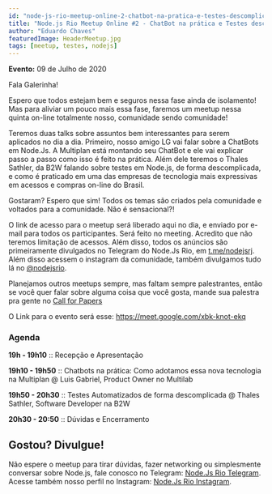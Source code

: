 ```yaml
---
id: "node-js-rio-meetup-online-2-chatbot-na-pratica-e-testes-descomplicados"
title: "Node.js Rio Meetup Online #2 - ChatBot na prática e Testes descomplicados"
author: "Eduardo Chaves"
featuredImage: HeaderMeetup.jpg
tags: [meetup, testes, nodejs]
---
```


**Evento:** 09 de Julho de 2020

Fala Galerinha!

Espero que todos estejam bem e seguros nessa fase ainda de isolamento! Mas para aliviar um pouco mais essa fase, faremos um meetup nessa quinta on-line totalmente nosso, comunidade sendo comunidade!

Teremos duas talks sobre assuntos bem interessantes para serem aplicados no dia a dia. Primeiro, nosso amigo LG vai falar sobre a ChatBots em Node.Js. A Multiplan está montando seu ChatBot e ele vai explicar passo a passo como isso é feito na prática. Além dele teremos o Thales Sathler, da B2W falando sobre testes em Node.js, de forma descomplicada, e como é praticado em uma das empresas de tecnologia mais expressivas em acessos e compras on-line do Brasil.

Gostaram? Espero que sim! Todos os temas são criados pela comunidade e voltados para a comunidade. Não é sensacional?!

O link de acesso para o meetup será liberado aqui no dia, e enviado por e-mail para todos os participantes. Será feito no meeting. Acredito que não teremos limitação de acessos. Além disso, todos os anúncios são primeiramente divulgados no Telegram do Node.Js Rio, em [t.me/nodejsrj](https://t.me/nodejsrj). Além disso acessem o instagram da comunidade, também divulgamos tudo lá no [@nodejsrio](https://instagram.com/nodejsrio/).

Planejamos outros meetups sempre, mas faltam sempre palestrantes, então se você quer falar sobre alguma coisa que você gosta, mande sua palestra pra gente no [Call for Papers](https://nodejs-rio.github.io/call-4-papers)

O Link para o evento será esse: https://meet.google.com/xbk-knot-ekq

### Agenda

**19h - 19h10** :: Recepção e Apresentação

**19h10 - 19h50** :: Chatbots na prática: Como adotamos essa nova tecnologia na Multiplan @ Luis Gabriel, Product Owner no Multilab

**19h50 - 20h30** :: Testes Automatizados de forma descomplicada @ Thales Sathler, Software Developer na B2W

**20h30 - 20:50** :: Dúvidas e Encerramento

## Gostou? Divulgue!

Não espere o meetup para tirar dúvidas, fazer networking ou simplesmente conversar sobre Node.js, fale conosco no Telegram: [Node.Js Rio Telegram](https://t.me/nodejsrj). Acesse também nosso perfil no Instagram: [Node.Js Rio Instagram](https://instagram.com/nodejsrio/).
